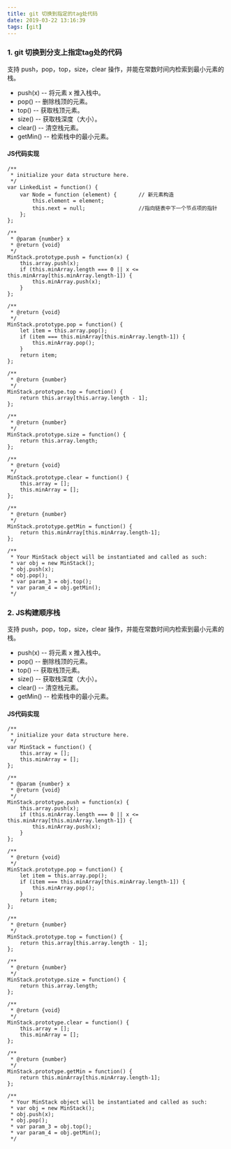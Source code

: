```yaml
---
title: git 切换到指定的tag处代码
date: 2019-03-22 13:16:39
tags: [git]
---
```


### 1. git 切换到分支上指定tag处的代码

支持 push，pop，top，size，clear 操作，并能在常数时间内检索到最小元素的栈。

- push(x) -- 将元素 x 推入栈中。
- pop() -- 删除栈顶的元素。
- top() -- 获取栈顶元素。
- size() -- 获取栈深度（大小）。
- clear() -- 清空栈元素。
- getMin() -- 检索栈中的最小元素。

<!--more-->
  #### JS代码实现

  ```
  /**
   * initialize your data structure here.
   */
  var LinkedList = function() {
      var Node = function (element) {		// 新元素构造
          this.element = element;
          this.next = null; 				//指向链表中下一个节点项的指针
      };
  };

  /**
   * @param {number} x
   * @return {void}
   */
  MinStack.prototype.push = function(x) {
      this.array.push(x);
      if (this.minArray.length === 0 || x <= this.minArray[this.minArray.length-1]) {
          this.minArray.push(x);
      }
  };

  /**
   * @return {void}
   */
  MinStack.prototype.pop = function() {
      let item = this.array.pop();
      if (item === this.minArray[this.minArray.length-1]) {
          this.minArray.pop();
      }
      return item;
  };

  /**
   * @return {number}
   */
  MinStack.prototype.top = function() {
      return this.array[this.array.length - 1];
  };

  /**
   * @return {number}
   */
  MinStack.prototype.size = function() {
      return this.array.length;
  };

  /**
   * @return {void}
   */
  MinStack.prototype.clear = function() {
      this.array = [];
      this.minArray = [];
  };

  /**
   * @return {number}
   */
  MinStack.prototype.getMin = function() {
      return this.minArray[this.minArray.length-1];
  };

  /**
   * Your MinStack object will be instantiated and called as such:
   * var obj = new MinStack();
   * obj.push(x);
   * obj.pop();
   * var param_3 = obj.top();
   * var param_4 = obj.getMin();
   */
  ```

### 2. JS构建顺序栈

支持 push，pop，top，size，clear 操作，并能在常数时间内检索到最小元素的栈。

- push(x) -- 将元素 x 推入栈中。
- pop() -- 删除栈顶的元素。
- top() -- 获取栈顶元素。
- size() -- 获取栈深度（大小）。
- clear() -- 清空栈元素。
- getMin() -- 检索栈中的最小元素。

<!--more-->
  #### JS代码实现

  ```
  /**
   * initialize your data structure here.
   */
  var MinStack = function() {
      this.array = [];
      this.minArray = [];
  };

  /**
   * @param {number} x
   * @return {void}
   */
  MinStack.prototype.push = function(x) {
      this.array.push(x);
      if (this.minArray.length === 0 || x <= this.minArray[this.minArray.length-1]) {
          this.minArray.push(x);
      }
  };

  /**
   * @return {void}
   */
  MinStack.prototype.pop = function() {
      let item = this.array.pop();
      if (item === this.minArray[this.minArray.length-1]) {
          this.minArray.pop();
      }
      return item;
  };

  /**
   * @return {number}
   */
  MinStack.prototype.top = function() {
      return this.array[this.array.length - 1];
  };

  /**
   * @return {number}
   */
  MinStack.prototype.size = function() {
      return this.array.length;
  };

  /**
   * @return {void}
   */
  MinStack.prototype.clear = function() {
      this.array = [];
      this.minArray = [];
  };

  /**
   * @return {number}
   */
  MinStack.prototype.getMin = function() {
      return this.minArray[this.minArray.length-1];
  };

  /**
   * Your MinStack object will be instantiated and called as such:
   * var obj = new MinStack();
   * obj.push(x);
   * obj.pop();
   * var param_3 = obj.top();
   * var param_4 = obj.getMin();
   */
  ```

  ​

  ​
